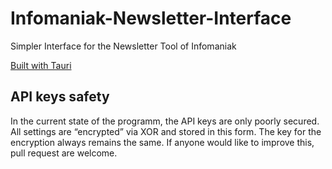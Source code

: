 # Infomaniak-Newsletter-Interface
Simpler Interface for the Newsletter Tool of Infomaniak

[Built with Tauri](https://tauri.app/)

## API keys safety
In the current state of the programm, the API keys are only poorly secured. All settings are “encrypted” via XOR and stored in this form. The key for the encryption always remains the same. If anyone would like to improve this, pull request are welcome.